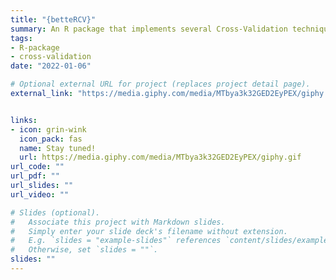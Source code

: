 ```yaml
---
title: "{betteRCV}"
summary: An R package that implements several Cross-Validation techniques. Under development with the collaboration of a good friend of mine.
tags:
- R-package
- cross-validation
date: "2022-01-06"

# Optional external URL for project (replaces project detail page).
external_link: "https://media.giphy.com/media/MTbya3k32GED2EyPEX/giphy.gif"


links:
- icon: grin-wink
  icon_pack: fas
  name: Stay tuned!
  url: https://media.giphy.com/media/MTbya3k32GED2EyPEX/giphy.gif
url_code: ""
url_pdf: ""
url_slides: ""
url_video: ""

# Slides (optional).
#   Associate this project with Markdown slides.
#   Simply enter your slide deck's filename without extension.
#   E.g. `slides = "example-slides"` references `content/slides/example-slides.md`.
#   Otherwise, set `slides = ""`.
slides: ""
---
```

